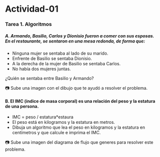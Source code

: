# Actividad-01

### Tarea 1. Algoritmos

##### A. Armando, Basilio, Carlos y Dionisio fueron a comer con sus esposas. En el restaurante, se sentaron en una mesa redonda, de forma que: 
 * Ninguna mujer se sentaba al lado de su marido.
 * Enfrente de Basilio se sentaba Dionisio.
 * A la derecha de la mujer de Basilio se sentaba Carlos.
 * No había dos mujeres juntas.

 ¿Quién se sentaba entre Basilio y Armando?

:camera: Sube una imagen con el dibujo que te ayudó a resolver el problema.


#### B. El IMC (índice de masa corporal) es una relación del peso y la estatura de una persona.
 * IMC = peso / estatura*estaura
 * El peso está en kilogramos y la estatura en metros.
 * Dibuja un algoritmo que lea el peso en kilogramos y la estatura en centímetros y que calcule e imprima el IMC.

:camera: Sube una imagen del diagrama de flujo que generes para resolver este problema.
